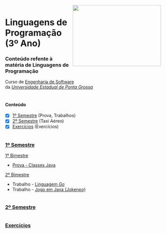 <img align="right" width="285" height="198" src="https://github.com/eduschadesoares/linguagensDeProgramacao/blob/master/Media/1.jpeg">

# Linguagens de Programação (3º Ano)

### Conteúdo refente à matéria de Linguagens de Programação
Curso de [Engenharia de Software](http://www.uepg.br/catalogo/cursos/2016/bachareleminformatica.pdf) da&nbsp;*[Universidade&nbsp;Estadual&nbsp;de&nbsp;Ponta&nbsp;Grossa](https://portal.uepg.br/)*

#

#### Conteúdo 
- [x] [1º Semestre](#1º-semestre) (Prova, Trabalhos)
- [x] [2º Semestre](#2º-semestre) (Taxi Aéreo)
- [x] [Exercícios](#exercícios) (Exercícios)

# 

### [1º Semestre](https://github.com/eduschadesoares/linguagensDeProgramacao/tree/master/1%C2%BA%20Semestre)
[1º Bimestre](https://github.com/eduschadesoares/linguagensDeProgramacao/tree/master/1%C2%BA%20Semestre/1%C2%BA%20Bimestre)
* [Prova - Classes Java](https://github.com/eduschadesoares/linguagensDeProgramacao/tree/master/1%C2%BA%20Semestre/1%C2%BA%20Bimestre/prova)


[2º Bimestre](https://github.com/eduschadesoares/linguagensDeProgramacao/tree/master/1%C2%BA%20Semestre/2%C2%BA%20Bimestre)
* Trabalho - [Linguagem *Go*](https://github.com/eduschadesoares/linguagensDeProgramacao/tree/master/1%C2%BA%20Semestre/2%C2%BA%20Bimestre/Trabalho%20LP%20-%20GoLang)
* Trabalho - [Jogo em Java (Jokenpo)](https://github.com/eduschadesoares/linguagensDeProgramacao/tree/master/1%C2%BA%20Semestre/2%C2%BA%20Bimestre/Trabalho%20Jogo/Jokenpo%20Java/src/gamejokenpo)

#

### [2º Semestre]()

#

### [Exercícios](https://github.com/eduschadesoares/linguagensDeProgramacao/tree/master/Exerc%C3%ADcios)
